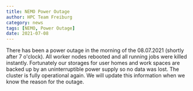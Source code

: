 ```yaml
---
title: NEMO Power Outage
author: HPC Team Freiburg
category: news
tags: [NEMO, Power Outage]
date: 2021-07-08
---
```


There has been a power outage in the morning of the 08.07.2021 (shortly after 7 o'clock).
All worker nodes rebooted and all running jobs were killed instantly.
Fortunately our storages for user homes and work spaces are backed up by an uninterruptible power supply so no data was lost.
The cluster is fully operational again.
We will update this information when we know the reason for the outage.
